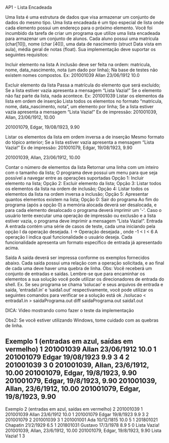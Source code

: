 AP1 - Lista Encadeada

Uma lista é uma estrutura de dados que visa armazenar um conjunto de dados do mesmo tipo. Uma lista encadeada é um tipo especial de lista onde cada elemento possui um endereço para o próximo elemento.
Você foi incumbido da tarefa de criar um programa que utilize uma lista encadeada para armazenar um conjunto de alunos. Cada aluno possui uma matrícula (char[10]), nome (char [40]), uma data de nascimento (struct Data vista em aula), média geral de notas (float). Sua implementação deve suportar os seguintes requisitos:

Incluir elemento na lista
A inclusão deve ser feita na ordem: matricula, nome, data_nascimento, nota (um dado por linha);
Na base de testes não existem nomes compostos.
Ex:
201001039
Allan
23/06/1912
10.0

Excluir elemento da lista
Passa a matrícula do elemento que será excluído;
Se a lista estiver vazia apresenta a mensagem “Lista Vazia!”
Se o elemento não faz parte da lista, nada acontece.
Ex: 201001039
Listar os elementos da lista em ordem de inserção
Lista todos os elementos no formato “matricula, nome, data_nascimento, nota”, um elemento por linha;
Se a lista estiver vazia apresenta a mensagem “Lista Vazia!”
Ex de impressão:
201001039, Allan, 23/06/1912, 10.00

201001079, Edgar, 19/08/1923, 9.90

Listar os elementos da lista em ordem inversa a de inserção
Mesmo formato do tópico anterior;
Se a lista estiver vazia apresenta a mensagem “Lista Vazia!”
Ex de impressão:
201001079, Edgar, 19/08/1923, 9.90

201001039, Allan, 23/06/1912, 10.00

Contar o número de elementos da lista
Retornar uma linha com um inteiro com o tamanho da lista;
O programa deve possui um menu para que seja possível a navegar entre as operações suportadas
Opção 1: Incluir elemento na lista;
Opção 2: Excluir elemento da lista;
Opção 3: Listar todos os elementos da lista na ordem de inclusão;
Opção 4: Listar todos os elementos da lista na ordem inversa a inclusão;
Opção 5: Apresentar quantos elementos existem na lista;
Opção 0: Sair do programa
Ao fim do programa (após a opção 0) a memória alocada deverá ser desalocada, e para cada elemento desalocado o programa deverá imprimir um '-'.
Caso o usuário tente executar uma operação de impressão ou exclusão e a lista estiver vazia, o programa deve imprimir a mensagem “Lista Vazia!”.
Entrada
A entrada contém uma série de casos de teste, cada uma iniciando pela opção I da operação desejada.
I -> Operação desejada , onde -1 < I < 6
A operação I indica qual funcionalidade o usuário deseja. Cada funcionalidade apresenta um formato específico de entrada já apresentado acima.

Saída
A saída deverá ser impressa conforme os exemplos fornecidos abaixo. Cada saída possui uma relação com a operação solicitada, e ao final de cada uma deve haver uma quebra de linha.
Obs: Você receberá um conjunto de entradas e saídas. Lembre-se que para encaminhar os elementos a sua solução você pode utilizar os direcionadores de entrada do shell. Ex. Se seu programa se chama ‘solucao’ e seus arquivos de entrada e saída, ‘entrada1.in’ e ‘saida1.out’ respectivamente, você pode utilizar os seguintes comandos para verificar se a solução está ok
./solucao < entrada1.in > saidaPrograma.out
diff saidaPrograma.out saida1.out

DICA: Video mostrando como fazer o teste da implementação


Obs2: Se você estiver utilizando Windows, tome cuidado com as quebras de linha.

Exemplo 1 (entradas em azul, saídas em vermelho)
1
201001039
Allan
23/06/1912
10.0
1
201001079
Edgar
19/08/1923
9.9
3
4
2
201001039
3
0
201001039, Allan, 23/6/1912, 10.00
201001079, Edgar, 19/8/1923, 9.90
201001079, Edgar, 19/8/1923, 9.90
201001039, Allan, 23/6/1912, 10.00
201001079, Edgar, 19/8/1923, 9.90
-

Exemplo 2 (entradas em azul, saídas em vermelho)
2
201001039
1
201001039
Allan
23/6/1912
10.0
1
201001079
Edgar
19/8/1923
9.9
3
2
201001079
2
201001039
3
1
201001001
Ada
10/12/1815
10.0
5
1
201801021
Chapatin
21/2/1929
6.5
1
201801031
Gustavo
17/3/1978
8.9
5
0
Lista Vazia!
201001039, Allan, 23/6/1912, 10.00
201001079, Edgar, 19/8/1923, 9.90
Lista Vazia!
1
3